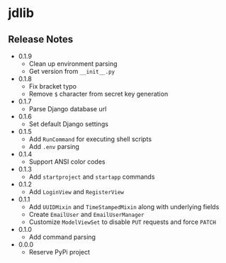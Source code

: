 # jdlib

## Release Notes

- 0.1.9
    - Clean up environment parsing
    - Get version from `__init__.py`
- 0.1.8
    - Fix bracket typo
    - Remove `$` character from secret key generation
- 0.1.7
    - Parse Django database url
- 0.1.6
    - Set default Django settings
- 0.1.5
    - Add `RunCommand` for executing shell scripts
    - Add `.env` parsing
- 0.1.4
    - Support ANSI color codes
- 0.1.3
    - Add `startproject` and `startapp` commands
- 0.1.2
    - Add `LoginView` and `RegisterView`
- 0.1.1
    - Add `UUIDMixin` and `TimeStampedMixin` along with underlying fields
    - Create `EmailUser` and `EmailUserManager`
    - Customize `ModelViewSet` to disable `PUT` requests and force `PATCH`
- 0.1.0
    - Add command parsing
- 0.0.0
    - Reserve PyPi project
